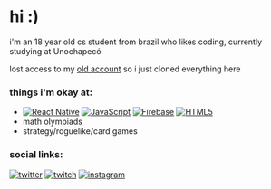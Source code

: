 # hi :)

i'm an 18 year old cs student from brazil who likes coding, currently studying at Unochapecó


lost access to my [old account](https://github.com/ornnacio/) so i just cloned everything here

### things i'm okay at:
- [![React Native](https://img.shields.io/badge/-React%20Native-black?style=for-the-badge&logo=react&link=https://github.com/joaogpiva/)](https://github.com/joaogpiva/) [![JavaScript](https://img.shields.io/badge/-JavaScript-black?style=for-the-badge&logo=javascript&link=https://github.com/joaogpiva/)](https://github.com/joaogpiva/) [![Firebase](https://img.shields.io/badge/-Firebase-black?style=for-the-badge&logo=firebase&link=https://github.com/joaogpiva/)](https://github.com/joaogpiva/) [![HTML5](https://img.shields.io/badge/-HTML5-black?style=for-the-badge&logo=html5&link=https://github.com/joaogpiva/)](https://github.com/joaogpiva/)
- math olympiads
- strategy/roguelike/card games

### social links:

[![twitter](https://img.shields.io/badge/-twitter-black?style=for-the-badge&logo=data%3Aimage%2Fpng%3Bbase64%2CiVBORw0KGgoAAAANSUhEUgAAABEAAAAOCAMAAAD%2BMweGAAABX1BMVEVHcEwdofIdofEdofEcofIcofIcofIdofIdofIcofIdoPEdofIdofIdofIdofIdofIcofIcofIcoPIdofIcofIcofIdofIcofIcoPIdoPEdofIdoPIcofIcofIcofIdofIcofIdofEdofEcofEcoPEdofIdofIdoPIcoPEdofIcoPEdofIcofIcofIdoPIcofIdofIcoPEdofIdoPIdofIcofIdoPIdofIdoPIdofEcofIdofIcofIdofIdoPIdofIdoPIdoPIdofIcofIdofIdoPEdofIdofEcofIcofIcofIdofIcofIcoPIcoPIdofIdoPIcoPIcofEcofIcofIdofIcoPIdofIcofIcofIcofIcofIcoPIcofIdofIcofIcofIdofIcofIcofEcofIdofIeqv8dpfgeq%2F8dpPcfrf8frP8dovMdpfkdovQep%2Fwfr%2F8dpvkdpPYdo%2FUeqPzhgruRAAAAZXRSTlMA%2B%2F75%2Fv3I%2Fv0C%2FgIB%2FN0oBMECkfotBhSR%2Ba3%2BBYr2%2BiICqf7%2B3gqL2RwBfPzz6PeLBMz0xvvaPitfmIeyOgEUA%2FynNe4C%2Bfzo8dg4lMxAB5dxCuM3HUH1iMsMRCBI2ChwNwNU6Rv4CHQAAADXSURBVHjaHImDemRRGARreM4dz25s27Zt28l%2FHef9R90fuqvI3JABDNJza6mnl%2FtH0td3LMXjdA948m29ZZ%2B5ME9voYdOd1BFlq2HV84v%2F35XJjtoMQPBcNI6Bq5%2BNk2nvSblaBWOySqcZbf98bBlOlqU%2FhidgpMtN6mUDhRAMPLeNQzMT%2FTVKiUiSsrsKpqBof5YuICKjZRjsMDs12dr8UrI%2B88%2FSKwzPabbCr7ajlaQoJjFGQnrRt%2BNVmIAu0f7YopYdkN9XQlweLC3syGhkd4m8oMIAAAMSynXAQyZ7gAAAABJRU5ErkJggg%3D%3D)](https://twitter.com/ornnacio) [![twitch](https://img.shields.io/badge/-twitch-black?style=for-the-badge&logo=data%3Aimage%2Fpng%3Bbase64%2CiVBORw0KGgoAAAANSUhEUgAAAA4AAAAOCAMAAAAolt3jAAABdFBMVEVHcExmR6RkRaNfPqD%2F%2F%2F9aOJ3Y0Oj%2F%2F%2F9kRaNePZ%2FY0OdmRqTY0eiYhMH%2B%2Fv6Ib7j8%2FP1gP6CVgL%2F%2B%2Ff5dO57z8fiGbbeAZ7OnlcvXz%2BdqTKZ%2FZbNlRaPWzudlRaOBZ7P6%2Bfv9%2FP3MweBZN5zKwN9pS6ZgP6CxodHf2exnSKVkRaNjQ6Kvn8%2F%2F%2F%2F9lRqR9YrJePZ9rTKeHbrdkRaNpS6ZlRaOXgcFnSKRlRqRjQ6JpSqZgP6BaOJ1aN51lRaNePZ9hQKHQx%2BNdPJ%2F%2F%2F%2F9jQ6PKv%2BDDtd%2F39fr9%2FP3LwOHDt9tkRKPa0%2Bmhjsf29PrHu916XLb5%2BPttUKj9%2Ff5kQKpjQqP%2B%2Fv6LcMDGu91tT6hjQqJhP6VkQ6Ty7%2FdgPKZvUalqR67QxuPh2%2B37%2B%2F1mRqV4XK6PdMT7%2BvzLwOBpR6vGueC0pNJ3W67n4vBoSKZkQajj3e6BaLRrSa9qSapePKJgPqHt6fSzpNLCtN7JvuCmkc7KvuNtjeeVAAAAQ3RSTlMAA%2Fjz%2FNT%2B%2Fvbz%2FgL%2BCf76%2FsAM%2Fsb6%2FAv%2B%2FlD76P6XEvn%2B%2Fsv9SPP9%2FUL0%2Ff79Svu5Yv1QQPj9pXbwSP7T2cvx%2FP7VtMFjywAAALdJREFUeNo9R4NiwwAQvTiZbdu2twtn1bbt9uPr9vnBNrkhUEID1OPTAyw4N11SUNI0qfRcfoE56xbXBl1hgDTPc6rNHVCTeVpmgBdZRKNJwWihe79%2BFfRFuvf17RMde3Txrn57EN8%2FfvRTK%2Fvh%2B%2Frtwz9E5Dhc8h8Br5vmPMs4OjQwblhdhJ3dw5NUbG12YvB7bATAG0pkby%2Fidsv%2FcD8QcHB6dpnJXR%2Bvz0zWXwNX6fObRvcC1ADz4SXM2TRh%2FAAAAABJRU5ErkJggg%3D%3D)](https://twitch.tv/ornnacio) [![instagram](https://img.shields.io/badge/-instagram-black?style=for-the-badge&logo=data%3Aimage%2Fpng%3Bbase64%2CiVBORw0KGgoAAAANSUhEUgAAAA4AAAAOCAMAAAAolt3jAAACQFBMVEVHcEyOSMLtCx6sOpvYG0jBLHT2AQifRbWUTciRTcn2JwOwOZPmECjIJmClQKeQSsaYS8GaSb3EKWzWHUzuCBiKRb33DwG4M4T2SgS5MoPfFjn3CgWOScSwN42MRsDiEzKVTMbZGkaGQri1NYqYSsCjQarNI13CKm%2FUHk30BxH2BAOJRLv3MgCJRLz2aQTrDCKJRLyPScSCP7OCPrOrO5iBPrKMRr%2FNI1x8Oa18Oa1%2FO7F%2FO7F5OKl5OKm4MoL3GgDmECrLJF2xN5H3VAD0BQaFQrb2iAScR7q5MH3dFzyPScXoDifWHUbALHPWHUmmP6aUTMe2NIjMJF7iFDOKRLr3bgL2bAL3HAD3WQD0BxCNSMD2rAT1pAm0NYv3qQKfRbX3NgD3zQL2BAr3EwH3vgD1hgX3vgD21wj3zQHkEi%2F0SQP3BwL32Af0ZwSqPJ6PTMf1IwGYSb22NIjuChz1CQXiEzTwCRXDKm%2BkQKXVHUzJJV3oDySsO5i2NIfALXbZGka%2FLHThFDTWHEjlJ2jQJF78EzTFOpnDRri0UNL%2FCxznG0jKL36ZTtCpVuKUSsv%2FBwb%2FPAHnKGqdUNLRMoT%2FXgGQR8b%2FHgH%2FGgKNRMLKLnupS8P%2FgAGqVuTxHU7%2FEzKJQL6BO7X%2FQQD%2FBwqJQL%2F%2FowGHQbu1QKnhHEnHLnnUJWH7Cx7%2FbgD%2FPQCLRcD9nAD%2FxAH%2F2AH%2BewD%2FxQCQSMXPL37%2BWgCUS8rpHEv%2BOQD%2BFwCYTcz8BQehR7vXJWK2P6j%2BCx6vg9yGAAAAg3RSTlMAbKOly9ujoqJsbnZSMmmibcOIqUdtp55tqadv3zix7Nv%2BaeacafRgYGtcu6KKb5KYojN7N2Hh0tL55%2FZETlfbkkuQpztHbfM4d9FkMkJCz9rNrsxMjnj72JpKZjj%2BguLY0Orp6kr5TPbjSKZDTNdJR0vX3UrXSq5KrS5VVf3Pz0%2F7Te5C1rYAAADXSURBVAhbBcG7SgNBFAbgnDP%2FmZl13Z1dciGN4JukD2gnKWIjJFiI2lkGfQJTCW5vFfIKKcTehxAkYiHEKHuJM34ftY5wsi1rNso84gXH41C8fVZlJ8nthCC%2BeN9%2Bw9S7OhQBo4f1qW2I5N775grlx8ZUd1opp8Ux%2F2zWza010T4uOs6i%2BgKsnvE8W0RaA6nXNp7LzZN1mYLpedOT61DkqWMg6v%2FFXVn6rh6tNHPcb%2B9dtg%2Bzg%2BmrgOlMfitlVcgZhMDx0OokMSkRy0BR65yGOwVFjGea%2FQOgzz%2BvNbIUlwAAAABJRU5ErkJggg%3D%3D)](http://instagram.com/joaogpiva)
